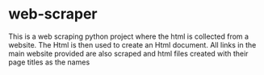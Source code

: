 # web-scraper
This is a web scraping python project where the html is collected from a website. 
The Html is then used to create an Html document. 
All links in the main website provided are also scraped and html files created with their page titles as the names

